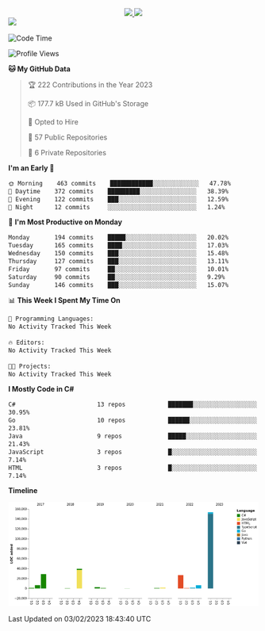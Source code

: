 <div align="center">
  <a href="https://github.com/arielsrv">
    <img height="180em" src="https://github-readme-stats.vercel.app/api?username=arielsrv&show_icons=true&theme=radical&include_all_commits=true&count_private=true"/>
    <img height="180em" src="https://github-readme-stats.vercel.app/api/top-langs/?username=arielsrv&layout=compact&langs_count=10&theme=radical"/>
 </a>
</div>

<div>
  <a href="https://www.linkedin.com/in/arielpineiro/" target="_blank">
    <img src="https://img.shields.io/badge/-LinkedIn-%230077B5?style=for-the-badge&logo=linkedin&logoColor=white" target="_blank">
  </a>
</div>

<!--START_SECTION:waka-->
![Code Time](http://img.shields.io/badge/Code%20Time-0%20secs-blue)

![Profile Views](http://img.shields.io/badge/Profile%20Views-0-blue)

**🐱 My GitHub Data** 

> 🏆 222 Contributions in the Year 2023
 > 
> 📦 177.7 kB Used in GitHub's Storage 
 > 
> 💼 Opted to Hire
 > 
> 📜 57 Public Repositories 
 > 
> 🔑 6 Private Repositories  
 > 
**I'm an Early 🐤** 

```text
🌞 Morning    463 commits    ████████████░░░░░░░░░░░░░   47.78% 
🌆 Daytime    372 commits    █████████░░░░░░░░░░░░░░░░   38.39% 
🌃 Evening    122 commits    ███░░░░░░░░░░░░░░░░░░░░░░   12.59% 
🌙 Night      12 commits     ░░░░░░░░░░░░░░░░░░░░░░░░░   1.24%

```
📅 **I'm Most Productive on Monday** 

```text
Monday       194 commits    █████░░░░░░░░░░░░░░░░░░░░   20.02% 
Tuesday      165 commits    ████░░░░░░░░░░░░░░░░░░░░░   17.03% 
Wednesday    150 commits    ███░░░░░░░░░░░░░░░░░░░░░░   15.48% 
Thursday     127 commits    ███░░░░░░░░░░░░░░░░░░░░░░   13.11% 
Friday       97 commits     ██░░░░░░░░░░░░░░░░░░░░░░░   10.01% 
Saturday     90 commits     ██░░░░░░░░░░░░░░░░░░░░░░░   9.29% 
Sunday       146 commits    ███░░░░░░░░░░░░░░░░░░░░░░   15.07%

```


📊 **This Week I Spent My Time On** 

```text
💬 Programming Languages: 
No Activity Tracked This Week

🔥 Editors: 
No Activity Tracked This Week

🐱‍💻 Projects: 
No Activity Tracked This Week

```

**I Mostly Code in C#** 

```text
C#                       13 repos            ███████░░░░░░░░░░░░░░░░░░   30.95% 
Go                       10 repos            ██████░░░░░░░░░░░░░░░░░░░   23.81% 
Java                     9 repos             █████░░░░░░░░░░░░░░░░░░░░   21.43% 
JavaScript               3 repos             █░░░░░░░░░░░░░░░░░░░░░░░░   7.14% 
HTML                     3 repos             █░░░░░░░░░░░░░░░░░░░░░░░░   7.14%

```


**Timeline**

![Chart not found](https://raw.githubusercontent.com/arielsrv/arielsrv/main/charts/bar_graph.png) 


 Last Updated on 03/02/2023 18:43:40 UTC
<!--END_SECTION:waka-->
